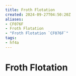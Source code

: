 ```yaml
---
title: Froth Flotation
created: 2024-09-27T04:50:20Z
aliases:
- CF076F
- Froth Flotation
- "Froth Flotation `CF076F`"
tags:
- hf4a
---
```


# Froth Flotation
